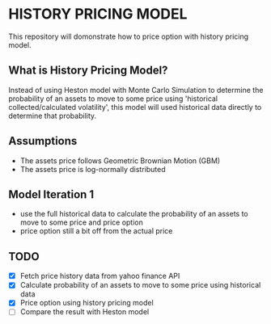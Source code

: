 # HISTORY PRICING MODEL

This repository will domonstrate how to price option with history pricing model.

## What is History Pricing Model?

Instead of using Heston model with Monte Carlo Simulation to determine the probability of an assets to move to some price using 'historical collected/calculated volatility', this model will used historical data directly to determine that probability.

## Assumptions

- The assets price follows Geometric Brownian Motion (GBM)
- The assets price is log-normally distributed

## Model Iteration 1

- use the full historical data to calculate the probability of an assets to move to some price and price option
- price option still a bit off from the actual price

## TODO

- [x] Fetch price history data from yahoo finance API
- [x] Calculate probability of an assets to move to some price using historical data
- [x] Price option using history pricing model
- [ ] Compare the result with Heston model

